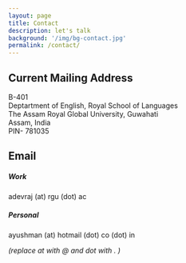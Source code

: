 ```yaml
---
layout: page
title: Contact 
description: let's talk
background: '/img/bg-contact.jpg'
permalink: /contact/
---
```


## Current Mailing Address 

B-401\
Deptartment of English, Royal School of Languages\
The Assam Royal Global University, Guwahati\
Assam, India\
PIN- 781035

## Email <br/> 

##### Work
adevraj (at) rgu (dot) ac

##### Personal
ayushman (at) hotmail (dot) co (dot) in

  
*(replace at with @ and dot with . )*
